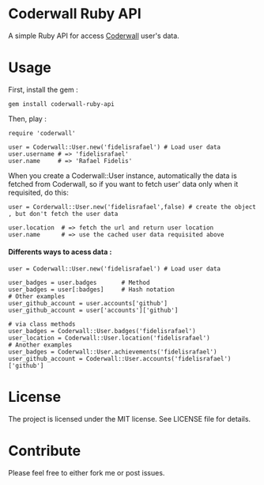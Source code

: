 Coderwall Ruby API
==================

A simple Ruby API for access [Coderwall](http://coderwall.com) user's data.

Usage
=====
First, install the gem :
	
	gem install coderwall-ruby-api

Then, play :

	require 'coderwall'

	user = Coderwall::User.new('fidelisrafael') # Load user data
	user.username # => 'fidelisrafael'
	user.name     # => 'Rafael Fidelis'

When you create a Coderwall::User instance, automatically the data is fetched from Coderwall, so if you want to fetch user' data only when it requisited, do this:
	
	user = Corderwall::User.new('fidelisrafael',false) # create the object , but don't fetch the user data

	user.location  # => fetch the url and return user location
	user.name      # => use the cached user data requisited above

#### Differents ways to acess data :

	user = Coderwall::User.new('fidelisrafael') # Load user data

	user_badges = user.badges       # Method
	user_badges = user[:badges]     # Hash notation
	# Other examples
	user_github_account = user.accounts['github']
	user_github_account = user['accounts']['github']

	# via class methods
	user_badges = Coderwall::User.badges('fidelisrafael')
	user_location = Coderwall::User.location('fidelisrafael')
	# Another examples
	user_badges = Coderwall::User.achievements('fidelisrafael')
	user_github_account = Coderwall::User.accounts('fidelisrafael')['github']

License
=======
The project is licensed under the MIT license. See LICENSE file for details. 	

Contribute
==========
Please feel free to either fork me or post issues.